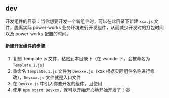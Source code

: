 ## dev

开发组件的目录：当你想要开发一个新组件时，可以在此目录下新建 `xxx.js` 文件，脱离实际 power-works 业务环境进行开发组件，从而减少开发时的打包时间以及 power-works 配置的时间。

#### 新建开发组件的步骤

1. 复制 Template.js 文件，粘贴到本目录下（在 vscode 下，会被命名为 `Template.1.js`）
2. 重命名 `Template.1.js` 文件为 `Devxxx.js`（xxx 根据实际组件名称进行修改），`Devxxx.js` 文件就是入口文件
3. 在 `Devxxx.js` 中引入你要开发的组件，且使用
4. 使用 `npm start Devxxx`，就可以开始开心地开始开发了！😃
